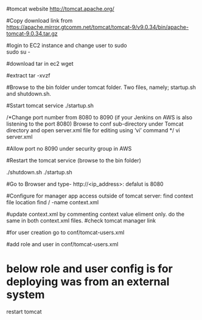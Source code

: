 #tomcat website http://tomcat.apache.org/

#Copy download link from https://apache.mirror.gtcomm.net/tomcat/tomcat-9/v9.0.34/bin/apache-tomcat-9.0.34.tar.gz

#login to EC2 instance and change user to sudo  
sudo su -

#download tar in ec2
wget <paste the tar.gz address copied in step1>

#extract 
tar -xvzf <tar file name>

#Browse to the bin folder under tomcat folder.  Two files, namely; startup.sh and shutdown.sh. 

#Sstart tomcat service
./startup.sh

/*Change port number from 8080 to 8090 (if your Jenkins on AWS is also listening to the port 8080)
Browse to conf sub-directory under Tomcat directory and open server.xml file for editing using ‘vi’ command */
vi server.xml

#Allow port no 8090 under security group in AWS


#Restart the tomcat service (browse to the bin folder)

./shutdown.sh
./startup.sh


#Go to Browser and type- 
http://<ip_address>:<port no>  defalut is 8080



#Configure for manager app access outside of tomcat server: find context file location
find / -name context.xml

#update context.xml by commenting context value eliment only. do the same in both context.xml files. 
#check tomcat manager link

#for user creation 
go to conf/tomcat-users.xml

#add role and user in conf/tomcat-users.xml
<role rolename="manager-gui"/>
<user username="tomcat" password="s3cret" roles="manager-gui"/>

# below role and user config is for deploying was from an external system 
<role rolename="manager-script"/>
<user username="deployer" password="deployer" roles="manager-script"/>

restart tomcat
